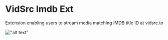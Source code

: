 # VidSrc Imdb Ext
Extension enabling users to stream media matching IMDB title ID at vidsrc.to

!["alt text"]([http://url/to/img.png](https://github.com/jsDorian/VidSrc-Imdb-Ext/blob/main/source/icon.png)https://github.com/jsDorian/VidSrc-Imdb-Ext/blob/main/source/icon.png)
